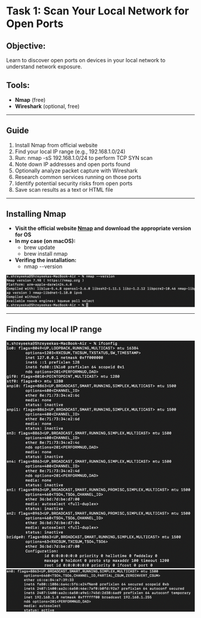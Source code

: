 # Task 1: Scan Your Local Network for Open Ports

## Objective:
Learn to discover open ports on devices in your local network to understand network exposure.

## Tools:
- **Nmap** (free)
- **Wireshark** (optional, free)

---

## Guide
1. Install Nmap from official website
2. Find your local IP range (e.g., 192.168.1.0/24)
3. Run: nmap -sS 192.168.1.0/24 to perform TCP SYN scan
4. Note down IP addresses and open ports found
5. Optionally analyze packet capture with Wireshark
6. Research common services running on those ports
7. Identify potential security risks from open ports
8. Save scan results as a text or HTML file

---

## Installing Nmap
- **Visit the official website [Nmap](https://nmap.org/download) and download the appropriate version for OS**
- **In my case (on macOS):**
    - brew update
    - brew install nmap
- **Verifing the installation:**
    - nmap --version

![Alt Text](images/nmap.PNG)

---

## Finding my local IP range
![Alt Text](images/localIP.PNG)
![Alt Text](images/local.PNG)